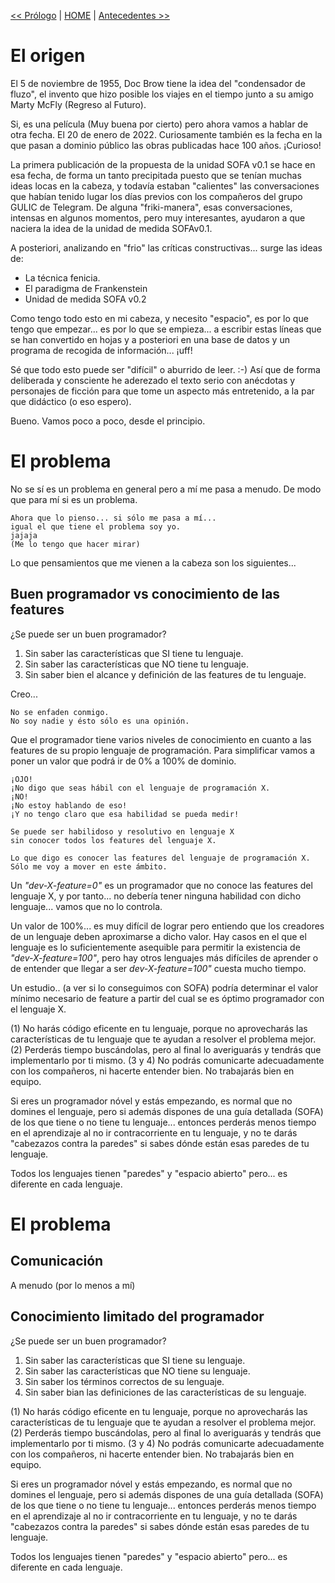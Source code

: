 
[<< Prólogo](prologo.md) | [HOME](../README.md) | [Antecedentes >>](antecedentes.md)

# El origen

El 5 de noviembre de 1955, Doc Brow tiene la idea del "condensador de fluzo", el invento que hizo posible los viajes en el tiempo junto a su amigo Marty McFly (Regreso al Futuro).

Si, es una película (Muy buena por cierto) pero ahora vamos a hablar de otra fecha. El 20 de enero de 2022. Curiosamente también es la fecha en la que pasan a dominio público las obras publicadas hace 100 años. ¡Curioso!

La primera publicación de la propuesta de la unidad SOFA v0.1 se hace en esa fecha, de forma un tanto precipitada puesto que se tenían muchas ideas locas en la cabeza, y todavía estaban "calientes" las conversaciones que habían tenido lugar los días previos con los compañeros del grupo GULIC de Telegram. De alguna "friki-manera", esas conversaciones, intensas en algunos momentos, pero muy interesantes, ayudaron a que naciera la idea de la unidad de medida SOFAv0.1.

A posteriori, analizando en "frio" las críticas constructivas... surge las ideas de:
* La técnica fenicia.
* El paradigma de Frankenstein
* Unidad de medida SOFA v0.2

Como tengo todo esto en mi cabeza, y necesito "espacio", es por lo que tengo
que empezar... es por lo que se empieza... a escribir estas líneas que se han convertido en hojas y a posteriori en una base de datos y un programa de recogida de información... ¡uff!

Sé que todo esto puede ser "difícil" o aburrido de leer. :-)
Así que de forma deliberada y consciente he aderezado el texto serio con anécdotas y personajes de ficción para que tome un aspecto más entretenido, a la par que didáctico (o eso espero).

Bueno. Vamos poco a poco, desde el principio.

# El problema

No se sí es un problema en general pero a mí me pasa a menudo. De modo que para mí si es un problema.

```
Ahora que lo pienso... si sólo me pasa a mí...
igual el que tiene el problema soy yo.
jajaja
(Me lo tengo que hacer mirar)
```

Lo que pensamientos que me vienen a la cabeza son los siguientes...

## Buen programador vs conocimiento de las features

¿Se puede ser un buen programador?
1. Sin saber las características que SI tiene tu lenguaje.
1. Sin saber las características que NO tiene tu lenguaje.
1. Sin saber bien el alcance y definición de las features de tu lenguaje.

Creo...

```
No se enfaden conmigo.
No soy nadie y ésto sólo es una opinión.
```

Que el programador tiene varios niveles de conocimiento en cuanto a las features de su propio lenguaje de programación. Para simplificar vamos a poner un valor que podrá ir de 0% a 100% de dominio.

```
¡OJO!
¡No digo que seas hábil con el lenguaje de programación X.
¡NO!
¡No estoy hablando de eso!
¡Y no tengo claro que esa habilidad se pueda medir!

Se puede ser habilidoso y resolutivo en lenguaje X
sin conocer todos los features del lenguaje X.

Lo que digo es conocer las features del lenguaje de programación X.
Sólo me voy a mover en este ámbito.
```

Un _"dev-X-feature=0"_ es un programador que no conoce las features del lenguaje X, y por tanto... no debería tener ninguna habilidad con dicho lenguaje... vamos que no lo controla.

Un valor de 100%... es muy difícil de lograr pero entiendo que los creadores de un lenguaje deben aproximarse a dicho valor. Hay casos en el que el lenguaje es lo suficientemente asequible para permitir la existencia de _"dev-X-feature=100"_, pero hay otros lenguajes más difíciles de aprender o de entender que llegar a ser _dev-X-feature=100"_ cuesta mucho tiempo.

Un estudio.. (a ver si lo conseguimos con SOFA) podría determinar el valor mínimo necesario de feature a partir del cual se es óptimo programador con el lenguaje X.



(1) No harás código eficente en tu lenguaje, porque no aprovecharás las características
de tu lenguaje que te ayudan a resolver el problema mejor.
(2) Perderás tiempo buscándolas, pero al final lo averiguarás y tendrás que
implementarlo por ti mismo.
(3 y 4) No podrás comunicarte adecuadamente con los compañeros, ni hacerte entender bien.
No trabajarás bien en equipo.

Si eres un programador nóvel y estás empezando, es normal que no domines el lenguaje, pero si además dispones de una guía detallada (SOFA) de los que tiene o no tiene tu lenguaje... entonces perderás menos tiempo en el aprendizaje al no ir contracorriente en tu lenguaje, y no te darás "cabezazos contra la paredes" si sabes dónde están esas paredes de tu lenguaje.

Todos los lenguajes tienen "paredes" y "espacio abierto" pero... es diferente en cada lenguaje.

# El problema

## Comunicación

A menudo (por lo menos a mí)

## Conocimiento limitado del programador

¿Se puede ser un buen programador?
1. Sin saber las características que SI tiene su lenguaje.
2. Sin saber las características que NO tiene su lenguaje.
3. Sin saber los términos correctos de su lenguaje.
4. Sin saber bian las definiciones de las características de su lenguaje.


(1) No harás código eficente en tu lenguaje, porque no aprovecharás las características
de tu lenguaje que te ayudan a resolver el problema mejor.
(2) Perderás tiempo buscándolas, pero al final lo averiguarás y tendrás que
implementarlo por ti mismo.
(3 y 4) No podrás comunicarte adecuadamente con los compañeros, ni hacerte entender bien.
No trabajarás bien en equipo.

Si eres un programador nóvel y estás empezando, es normal que no domines el lenguaje, pero si además dispones de una guía detallada (SOFA) de los que tiene o no tiene tu lenguaje... entonces perderás menos tiempo en el aprendizaje al no ir contracorriente en tu lenguaje, y no te darás "cabezazos contra la paredes" si sabes dónde están esas paredes de tu lenguaje.

Todos los lenguajes tienen "paredes" y "espacio abierto" pero... es diferente en cada lenguaje.

